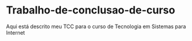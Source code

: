 # Trabalho-de-conclusao-de-curso
Aqui está descrito meu TCC para o curso de Tecnologia em Sistemas para Internet

